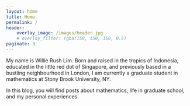 ```yaml
---
layout: home
title: Home
permalink: /
header:
    overlay_image: /images/header.jpg
    # overlay_filter: rgba(150, 150, 150, 0.5)
paginate: 3
---
```


My name is Willie Rush Lim. Born and raised in the tropics of Indonesia, educated in the little red dot of Singapore, and previously based in a bustling neighbourhood in London, I am currently a graduate student in mathematics at Stony Brook University, NY.

In this blog, you will find posts about mathematics, life in graduate school, and my personal experiences.
